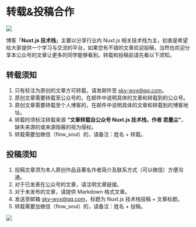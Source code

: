 # 转载&投稿合作

![](./img/agreement.jpg)

博客「**Nuxt.js 技术栈**」主要以分享行业内 Nuxt.js 相关技术栈为主，初衷是希望给大家提供一个学习与交流的平台，如果您有不错的文章欢迎投稿，当然也欢迎分享本公众号的文章让更多的同学能够看到。转载和投稿前请先看以下须知。

## 转载须知

1. 只有标注为原创的文章方可转载，请发邮件至 sky-wyx@qq.com。
2. 原创文章需要转载至公众号的，在邮件中说明具体的文章和转载到的公众号。
3. 原创文章需要转载至个人博客的，在邮件中说明具体的文章和转载到的博客地址。
4. 转载时须标注转载来源 **“文章转载自公众号 Nuxt.js 技术栈，作者 君墨尘”**，缺失来源的或来源隐蔽的视为侵权。
5. 转载需要加微信（flow_soul）的，请备注：姓名 + 转载。

## 投稿须知

1. 投稿文章须为本人原创作品且著名作者简介及联系方式（可以微信）方便沟通。
2. 对于已发表在公众号的文章，请注明文章链接。
3. 对于未发布的文章，请提供 Markdown 格式文章。
4. 发送至邮箱 sky-wyx@qq.com，标题为 Nuxt.js 技术栈投稿 + 文章标题。
5. 转载需要加微信（flow_soul）的，请备注：姓名 + 投稿。

![](http://cdn.Haley.com/wx.jpg)
